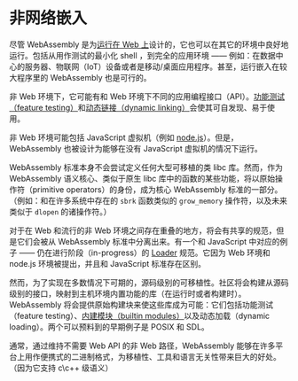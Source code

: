 # 非网络嵌入

尽管 WebAssembly 是为[运行在 Web 上](Web.md)设计的，它也可以在其它的环境中良好地运行。包括从用作测试的最小化 shell ，到完全的应用环境 —— 例如：在数据中心的服务器、物联网（IoT）设备或者是移动/桌面应用程序。甚至，运行嵌入在较大程序里的 WebAssembly 也是可行的。

非 Web 环境下，它可能有和 Web 环境下不同的应用编程接口（API）。[功能测试（feature testing）](FeatureTest.md)和[动态链接（dynamic linking）](DynamicLinking.md)会使其可自发现、易于使用。

非 Web 环境可能包括 JavaScript 虚拟机（例如 [node.js]）。但是，WebAssembly 也被设计为能够在没有 JavaScript 虚拟机的情况下运行。

  [node.js]: https://nodejs.org

WebAssembly 标准本身不会尝试定义任何大型可移植的类 libc 库。然而，作为 WebAssembly 语义核心、类似于原生 libc 库中的函数的某些功能，将以原始操作符（primitive operators）的身份，成为核心 WebAssembly 标准的一部分。（例如：和在许多系统中存在的 `sbrk` 函数类似的 `grow_memory` 操作符，以及未来类似于 `dlopen` 的诸操作符。）

对于在 Web 和流行的非 Web 环境之间存在重叠的地方，将会有共享的规范，但是它们会被从 WebAssembly 标准中分离出来。有一个和 JavaScript 中对应的例子 —— 仍在进行阶段（in-progress）的 [Loader](https://whatwg.github.io/loader) 规范。它因为 Web 环境和 node.js 环境被提出，并且和 JavaScript 标准存在区别。


然而，为了实现在多数情况下可期的，源码级别的可移植性。社区将会构建从源码级别的接口，映射到主机环境内置功能的库（在运行时或者构建时）。WebAssembly 将会提供原始构建块来使这些库成为可能：它们包括功能测试（feature testing）、[内建模块（builtin modules）](Modules.md#imports-and-exports)以及动态加载（dynamic loading）。两个可以预料到的早期例子是 POSIX 和 SDL。

通常，通过维持不需要 Web API 的非 Web 路径，WebAssembly 能够在许多平台上用作便携式的二进制格式，为移植性、工具和语言无关性带来巨大的好处。（因为它支持 c\c++ 级语义）
